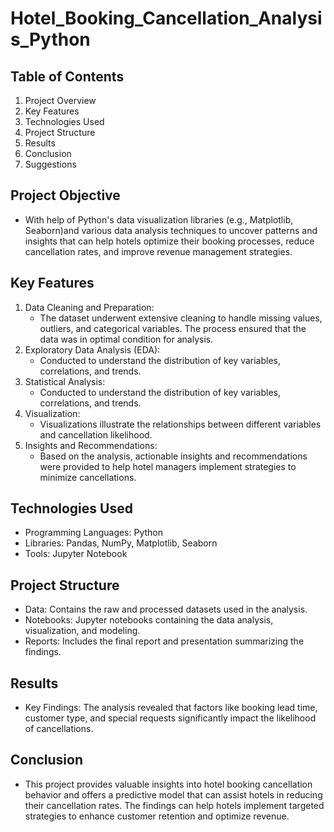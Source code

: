 # Hotel_Booking_Cancellation_Analysis_Python

## Table of Contents
1. Project Overview
2. Key Features
3. Technologies Used
4. Project Structure
5. Results
6. Conclusion
7. Suggestions

## Project Objective
- With help of Python's data visualization libraries (e.g., Matplotlib, Seaborn)and various data analysis techniques to uncover patterns and insights that can help 
  hotels optimize their booking processes, reduce cancellation rates, and improve revenue management strategies.
  
## Key Features
1. Data Cleaning and Preparation:
   - The dataset underwent extensive cleaning to handle missing values, outliers, and categorical variables. The process ensured that the data was in optimal 
     condition for analysis.
2. Exploratory Data Analysis (EDA):
   - Conducted to understand the distribution of key variables, correlations, and trends.
3. Statistical Analysis:
   - Conducted to understand the distribution of key variables, correlations, and trends.
4. Visualization: 
   - Visualizations illustrate the relationships between different variables and cancellation likelihood.
5. Insights and Recommendations:
   - Based on the analysis, actionable insights and recommendations were provided to help hotel managers implement strategies to minimize cancellations.

## Technologies Used
-  Programming Languages: Python
-  Libraries: Pandas, NumPy, Matplotlib, Seaborn
-  Tools: Jupyter Notebook

## Project Structure
-  Data: Contains the raw and processed datasets used in the analysis.
-  Notebooks: Jupyter notebooks containing the data analysis, visualization, and modeling.
-  Reports: Includes the final report and presentation summarizing the findings.

## Results
-  Key Findings: The analysis revealed that factors like booking lead time, customer type, and special requests significantly impact the likelihood of 
   cancellations.

## Conclusion
-  This project provides valuable insights into hotel booking cancellation behavior and offers a predictive model that can assist hotels in reducing their 
   cancellation rates. The findings can help hotels implement targeted strategies to enhance customer retention and optimize revenue.
   





